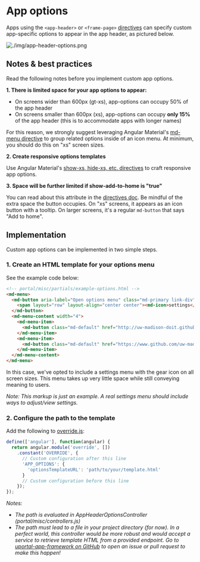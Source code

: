 # App options

Apps using the `<app-header>` or `<frame-page>` [directives](directives.md) can specify custom app-specific options to appear in the app header, as pictured below.

![./img/app-header-options.png](img/app-header-options.png)

## Notes & best practices

Read the following notes before you implement custom app options.

**1. There is limited space for your app options to appear:**

+ On screens wider than 600px (gt-xs), app-options can occupy 50% of the app header
+ On screens smaller than 600px (xs), app-options can occupy **only 15%** of the app header (this is to accommodate apps with longer names)

For this reason, we strongly suggest leveraging Angular Material's [md-menu directive](https://material.angularjs.org/latest/demo/menu) to group related options inside of an icon menu.
At minimum, you should do this on "xs" screen sizes.

**2. Create responsive options templates**

Use Angular Material's [show-xs, hide-xs, etc. directives](https://material.angularjs.org/latest/layout/options) to craft responsive app options.

**3. Space will be further limited if show-add-to-home is "true"**

You can read about this attribute in the [directives doc](directives.md). Be mindful of the extra space the button occupies. On "xs" screens, it appears as an icon button with a tooltip. On larger screens,
it's a regular `md-button` that says "Add to home".

## Implementation

Custom app options can be implemented in two simple steps.

### 1. Create an HTML template for your options menu

See the example code below:

```html
<!-- portal/misc/partials/example-options.html -->
<md-menu>
  <md-button aria-label="Open options menu" class="md-primary link-div" ng-click="$mdOpenMenu($event)">
    <span layout="row" layout-align="center center"><md-icon>settings</md-icon></span>
  </md-button>
  <md-menu-content width="4">
    <md-menu-item>
      <md-button class="md-default" href="http://uw-madison-doit.github.io/uw-frame/latest/#/md/directives">See Documentation</md-button>
    </md-menu-item>
    <md-menu-item>
      <md-button class="md-default" href="https://www.github.com/uw-madison-doit/uw-frame"><span><i class="fa fa-github"></i> Checkout Repo</span></md-button>
    </md-menu-item>
  </md-menu-content>
</md-menu>
```

In this case, we've opted to include a settings menu with the gear icon on all screen sizes. This menu takes up very little space while still conveying meaning to users.

*Note: This markup is just an example. A real settings menu should include ways to adjust/view settings.*

### 2. Configure the path to the template

Add the following to [override.js](https://github.com/UW-Madison-DoIT/uw-frame/blob/master/uw-frame-components/js/override.js):

```js
define(['angular'], function(angular) {
  return angular.module('override', [])
    .constant('OVERRIDE', {
      // Custom configuration after this line
      'APP_OPTIONS': {
        'optionsTemplateURL': 'path/to/your/template.html'
      }
      // Custom configuration before this line
    });
});
```

*Notes:*

+ *The path is evaluated in AppHeaderOptionsController (portal/misc/controllers.js)*
+ *The path must lead to a file in your project directory (for now). In a perfect world, this controller would be more robust
and would accept a service to retrieve template HTML from a provided endpoint. Go to [uportal-app-framework on GitHub](https://github.com/UW-Madison-DoIT/uw-frame) to open
an issue or pull request to make this happen!*
